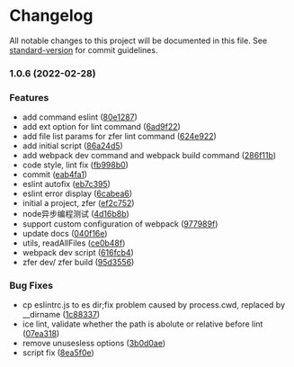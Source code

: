 # Changelog

All notable changes to this project will be documented in this file. See [standard-version](https://github.com/conventional-changelog/standard-version) for commit guidelines.

### 1.0.6 (2022-02-28)


### Features

* add command eslint ([80e1287](https://github.com/zhangzhengsmiling/ice/commit/80e12878f15c9028d1e9287d21f27fd3c7a2e8b5))
* add ext option for lint command ([6ad9f22](https://github.com/zhangzhengsmiling/ice/commit/6ad9f22bf4dcc984d859d89d6f504ed9a5532b2b))
* add file list params for zfer lint command ([624e922](https://github.com/zhangzhengsmiling/ice/commit/624e92289c2ef13ec50947d03bd580c87e35e71b))
* add initial script ([86a24d5](https://github.com/zhangzhengsmiling/ice/commit/86a24d52fba2c2dbd07f5139d913a82201c5a545))
* add webpack dev command and webpack build command ([286f11b](https://github.com/zhangzhengsmiling/ice/commit/286f11b6f764fe5510d06e5a5b21bc05dc0cd0c0))
* code style, lint fix ([fb998b0](https://github.com/zhangzhengsmiling/ice/commit/fb998b0b7bf3543a06e65b363a2ff6fba0329bcd))
* commit ([eab4fa1](https://github.com/zhangzhengsmiling/ice/commit/eab4fa1c73c66d6aa8cb64d0ab0aa565dc6292fe))
* eslint autofix ([eb7c395](https://github.com/zhangzhengsmiling/ice/commit/eb7c3956bbec134837400d1b4fd59149be3d8dee))
* eslint error display ([6cabea6](https://github.com/zhangzhengsmiling/ice/commit/6cabea6c35cc5895aeaca717caacc53c4ba0c83f))
* initial a project, zfer ([ef2c752](https://github.com/zhangzhengsmiling/ice/commit/ef2c7528d60a4b9dc55af06af8c0730107793ffa))
* node异步编程测试 ([4d16b8b](https://github.com/zhangzhengsmiling/ice/commit/4d16b8b3d7d42c64ea1060164c2a78d104ffc6be))
* support custom configuration of webpack ([977989f](https://github.com/zhangzhengsmiling/ice/commit/977989f8a3366300aa1863e976ff6d229124a2f9))
* update docs ([040f16e](https://github.com/zhangzhengsmiling/ice/commit/040f16e4b246b97de9227e0302ac698f18d57a79))
* utils, readAllFiles ([ce0b48f](https://github.com/zhangzhengsmiling/ice/commit/ce0b48f80d5aef4eacf8d4e100f10f4dac944254))
* webpack dev script ([616fcb4](https://github.com/zhangzhengsmiling/ice/commit/616fcb4501396719aa49c42bd4a23a6c77cc0e1e))
* zfer dev/ zfer build ([95d3556](https://github.com/zhangzhengsmiling/ice/commit/95d35566981e78d049f0e37ab1389af828196aec))


### Bug Fixes

* cp eslintrc.js to es dir;fix problem caused by process.cwd, replaced by __dirname ([1c88337](https://github.com/zhangzhengsmiling/ice/commit/1c883370e62f5df7f2b507616b31b745188706d8))
* ice lint, validate whether the path is abolute or relative before lint ([07ea318](https://github.com/zhangzhengsmiling/ice/commit/07ea318cb13594705710dcbf0a3444ba8917ab55))
* remove unusesless options ([3b0d0ae](https://github.com/zhangzhengsmiling/ice/commit/3b0d0aed27d6c5abc17cdc6a80b1c5988d834e90))
* script fix ([8ea5f0e](https://github.com/zhangzhengsmiling/ice/commit/8ea5f0ef7c17c3fbcf946e500361b505303af1bf))
